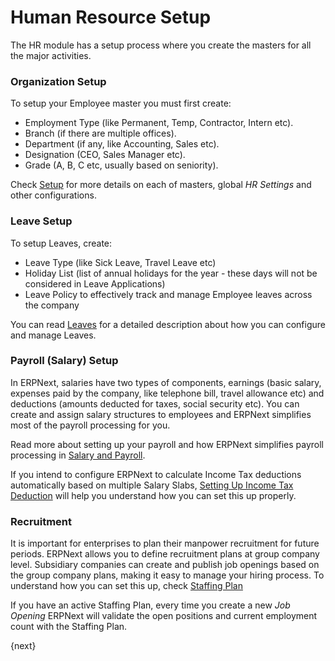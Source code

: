 <!-- add-breadcrumbs -->
# Human Resource Setup

The HR module has a setup process where you create the masters for all the major activities.

### Organization Setup

To setup your Employee master you must first create:

* Employment Type (like Permanent, Temp, Contractor, Intern etc).
* Branch (if there are multiple offices).
* Department (if any, like Accounting, Sales etc).
* Designation (CEO, Sales Manager etc).
* Grade (A, B, C etc, usually based on seniority).

Check [Setup](/docs/v12/user/manual/en/setting-up) for more details on each of masters, global _HR Settings_ and other configurations.

### Leave Setup

To setup Leaves, create:

* Leave Type (like Sick Leave, Travel Leave etc)
* Holiday List (list of annual holidays for the year - these days will not be considered in Leave Applications)
* Leave Policy to effectively track and manage Employee leaves across the company

You can read [Leaves](/docs/v12/user/manual/en/human-resources/leave-management-intro/) for a detailed description about how you can configure and manage Leaves.

### Payroll (Salary) Setup

In ERPNext, salaries have two types of components, earnings (basic salary, expenses paid by the company, like telephone bill, travel allowance etc) and deductions (amounts deducted for taxes, social security etc). You can create and assign salary structures to employees and ERPNext simplifies most of the payroll processing for you.

Read more about setting up your payroll and how ERPNext simplifies payroll processing in [Salary and Payroll](/docs/v12/user/manual/en/human-resources/payroll-intro).

If you intend to configure ERPNext to calculate Income Tax deductions automatically based on multiple Salary Slabs, [Setting Up Income Tax Deduction](/docs/v12/user/manual/en/human-resources/setting-up-tax) will help you understand how you can set this up properly.

### Recruitment

It is important for enterprises to plan their manpower recruitment for future periods. ERPNext allows you to define recruitment plans at group company level. Subsidiary companies can create and publish job openings based on the group company plans, making it easy to manage your hiring process. To understand how you can set this up, check [Staffing Plan](/docs/v12/user/manual/en/human-resources/staffing-plan)

If you have an active Staffing Plan, every time you create a new _Job Opening_ ERPNext will validate the open positions and current employment count with the Staffing Plan.

{next}
